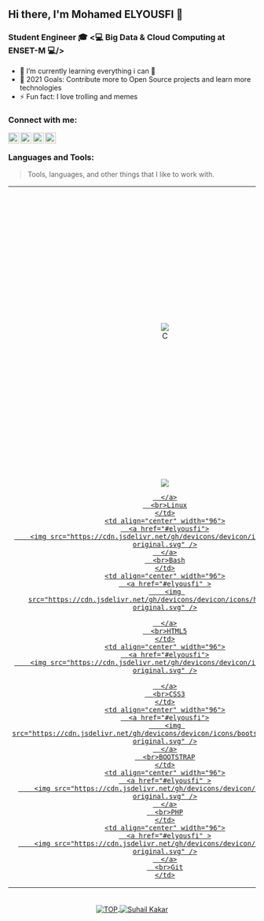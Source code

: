 ## Hi there, I'm Mohamed ELYOUSFI 👋

### Student Engineer 🎓 <💻 Big Data & Cloud Computing at ENSET-M 💻/>

- 🌱 I’m currently learning everything i can 🤣
- 🥅 2021 Goals: Contribute more to Open Source projects and learn more technologies
- ⚡ Fun fact: I love trolling and memes

### Connect with me:

<a href = "https://web.facebook.com/Utaku77"><img align="left" alt="ELYOUSFI | Facebook" width="22px" src="https://cdn.jsdelivr.net/npm/simple-icons@v3/icons/facebook.svg" /></a>
<a href = "https://twitter.com/ELYOUSFI5Med"><img align="left" alt="ELYOUSFI | Twitter" width="22px" src="https://cdn.jsdelivr.net/npm/simple-icons@v3/icons/twitter.svg" /></a>
<a href = "https://www.linkedin.com/in/mohamed-elyousfi"><img align="left" alt="ELYOUSFI | LinkedIn" width="22px" src="https://cdn.jsdelivr.net/npm/simple-icons@v3/icons/linkedin.svg" /></a>
<a href = "https://www.instagram.com/elyousfi.5"><img align="left" alt="ELYOUSFI | Instagram" width="22px" src="https://cdn.jsdelivr.net/npm/simple-icons@v3/icons/instagram.svg" /></a>

<br />

### Languages and Tools:

> Tools, languages, and other things that I like to work with.

<table align="center">
  <tr>
    <td align="center" width="96" height="96">
      <a href="#elyousfi">
        <img src="https://cdn.jsdelivr.net/gh/devicons/devicon/icons/c/c-original.svg" />
      </a>
      <br>C
    </td>
        <td align="center" width="96" height="96">
      <a href="#elyousfi">
        <img src="https://cdn.jsdelivr.net/gh/devicons/devicon/icons/cplusplus/cplusplus-original.svg" />
      </a>
      <br>C++
    </td>
        <td align="center" width="96" height="96">
      <a href="#elyousfi">
        <img src="https://cdn.jsdelivr.net/gh/devicons/devicon/icons/java/java-original.svg" />

      </a>
      <br>Java
    </td>        
    <td align="center" width="96">
      <a href="#elyousfi">
        <img src="https://cdn.jsdelivr.net/gh/devicons/devicon/icons/javascript/javascript-plain.svg" />
      </a>
      <br>JavaScript
    </td>
    <td align="center" width="96">
      <a href="#elyousfi">
        <img src="https://cdn.jsdelivr.net/gh/devicons/devicon/icons/python/python-original.svg" />
      </a>
      <br>Python
    </td>
    <td align="center" width="96">
      <a href="#elyousfi">
        <img src="https://cdn.jsdelivr.net/gh/devicons/devicon/icons/mysql/mysql-original.svg" />
      </a>
      <br>MySql
    </td>
    <td align="center" width="96">
      <a href="#elyousfi">
        <img src="https://cdn.jsdelivr.net/gh/devicons/devicon/icons/nodejs/nodejs-original.svg" />
      </a>
      <br>Node JS
    </td>
  </tr>
  <tr>
    <td align="center" width="96"> 
      <a href="#elyousfi" >
        <img src="https://cdn.jsdelivr.net/gh/devicons/devicon/icons/linux/linux-original.svg" />

      </a>
      <br>Linux
    </td>
    <td align="center" width="96">
      <a href="#elyousfi">
        <img src="https://cdn.jsdelivr.net/gh/devicons/devicon/icons/bash/bash-original.svg" />
      </a>
      <br>Bash
    </td>
    <td align="center" width="96">
      <a href="#elyousfi" >
        <img src="https://cdn.jsdelivr.net/gh/devicons/devicon/icons/html5/html5-original.svg" />

      </a>
      <br>HTML5
    </td>
    <td align="center" width="96">
      <a href="#elyousfi">
        <img src="https://cdn.jsdelivr.net/gh/devicons/devicon/icons/css3/css3-original.svg" />

      </a>
      <br>CSS3
    </td>
    <td align="center" width="96">
      <a href="#elyousfi">
        <img src="https://cdn.jsdelivr.net/gh/devicons/devicon/icons/bootstrap/bootstrap-original.svg" />
      </a>
      <br>BOOTSTRAP
    </td>
    <td align="center" width="96">
      <a href="#elyousfi" >
        <img src="https://cdn.jsdelivr.net/gh/devicons/devicon/icons/php/php-original.svg" />
      </a>
      <br>PHP
    </td>
    <td align="center" width="96">
      <a href="#elyousfi" >
        <img src="https://cdn.jsdelivr.net/gh/devicons/devicon/icons/git/git-original.svg" />
      </a>
      <br>Git
    </td>
  </tr>
</table>

<br/>
<div align="center">
<a href="#elyousfi">
<img align="center" alt="TOP" src="https://github-readme-stats.vercel.app/api/top-langs/?username=ElyousfiMohamed&show_icons=true&hide_border=false&theme=react" align="center" />
  
<a href="#elyousfi">
  <img src="https://github-readme-stats.vercel.app/api?username=ElyousfiMohamed&show_icons=true&theme=react&count_private=true&include_all_commits=true" alt="Suhail Kakar" align="center"/>
</a>
</a></div>

  
<br/>
<br/>

<!-- [![Mohamed ELYOUSFI's github activity graph](https://activity-graph.herokuapp.com/graph?username=ElyousfiMohamed&theme=react-dark)](https://github.com/ElyousfiMohamed) -->
